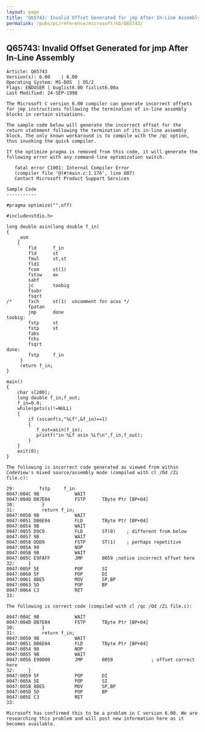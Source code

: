 ```yaml
---
layout: page
title: "Q65743: Invalid Offset Generated for jmp After In-Line Assembly"
permalink: /pubs/pc/reference/microsoft/kb/Q65743/
---
```


## Q65743: Invalid Offset Generated for jmp After In-Line Assembly

	Article: Q65743
	Version(s): 6.00    | 6.00
	Operating System: MS-DOS  | OS/2
	Flags: ENDUSER | buglist6.00 fixlist6.00a
	Last Modified: 24-SEP-1990
	
	The Microsoft C version 6.00 compiler can generate incorrect offsets
	for jmp instructions following the termination of in-line assembly
	blocks in certain situations.
	
	The sample code below will generate the incorrect offset for the
	return statement following the termination of its in-line assembly
	block. The only known workaround is to compile with the /qc option,
	thus invoking the quick compiler.
	
	If the optimize pragma is removed from this code, it will generate the
	following error with any command-line optimization switch.
	
	   fatal error C1001: Internal Compiler Error
	   (compiler file '@(#)main.c:1.176', line 807)
	   Contact Microsoft Product Support Services
	
	Sample Code
	-----------
	
	#pragma optimize("",off)
	
	#include<stdio.h>
	
	long double asin(long double f_in)
	{
	    _asm
	    {
	        fld      f_in
	        fld      st
	        fmul     st,st
	        fld1
	        fcom     st(1)
	        fstsw    ax
	        sahf
	        jc       toobig
	        fsubr
	        fsqrt
	/*      fxch     st(1)  uncomment for acos */
	        fpatan
	        jmp      done
	toobig:
	        fstp     st
	        fstp     st
	        fabs
	        fchs
	        fsqrt
	done:
	        fstp     f_in
	     }
	     return f_in;
	}
	
	main()
	{
	    char s[200];
	    long double f_in,f_out;
	    f_in=0.0;
	    while(gets(s)!=NULL)
	    {
	        if (sscanf(s,"%Lf",&f_in)==1)
	        {
	           f_out=asin(f_in);
	           printf("in %Lf asin %Lf\n",f_in,f_out);
	        }
	    }
	    exit(0);
	}
	
	The following is incorrect code generated as viewed from within
	CodeView's mixed source/assembly mode (compiled with cl /Od /Zi
	file.c):
	
	29:         fstp     f_in
	0047:004C 9B             WAIT
	0047:004D DB7E04         FSTP      TByte Ptr [BP+04]
	30:          }
	31:          return f_in;
	0047:0050 9B             WAIT
	0047:0051 DB6E04         FLD       TByte Ptr [BP+04]
	0047:0054 9B             WAIT
	0047:0055 D9C0           FLD       ST(0)    ; different from below
	0047:0057 9B             WAIT
	0047:0058 DDD9           FSTP      ST(1)    ; perhaps repetitive
	0047:005A 90             NOP
	0047:005B 9B             WAIT
	0047:005C E9FAFF         JMP       0059 ;notice incorrect offset here
	32:     }
	0047:005F 5E             POP       SI
	0047:0060 5F             POP       DI
	0047:0061 8BE5           MOV       SP,BP
	0047:0063 5D             POP       BP
	0047:0064 C3             RET
	33:
	
	The following is correct code (compiled with cl /qc /Od /Zi file.c):
	
	0047:004C 9B             WAIT
	0047:004D DB7E04         FSTP      TByte Ptr [BP+04]
	30:          }
	31:          return f_in;
	0047:0050 9B             WAIT
	0047:0051 DB6E04         FLD       TByte Ptr [BP+04]
	0047:0054 90             NOP
	0047:0055 9B             WAIT
	0047:0056 E90000         JMP       0059              ; offset correct here
	32:     }
	0047:0059 5F             POP       DI
	0047:005A 5E             POP       SI
	0047:005B 8BE5           MOV       SP,BP
	0047:005D 5D             POP       BP
	0047:005E C3             RET
	33:
	
	Microsoft has confirmed this to be a problem in C version 6.00. We are
	researching this problem and will post new information here as it
	becomes available.
